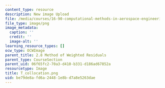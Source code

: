 ```yaml
---
content_type: resource
description: New image Upload
file: /media/courses/16-90-computational-methods-in-aerospace-engineering-spring-2014/be79de8afd6a24481e8bd7a8e5263dae_T_collocation.png
file_type: image/png
image_metadata:
  caption: ''
  credit: ''
  image-alt: ''
learning_resource_types: []
ocw_type: OCWImage
parent_title: 2.8 Method of Weighted Residuals
parent_type: CourseSection
parent_uid: 06f65fc2-70a3-d410-b331-d186ad67852a
resourcetype: Image
title: T_collocation.png
uid: be79de8a-fd6a-2448-1e8b-d7a8e5263dae
---
```

